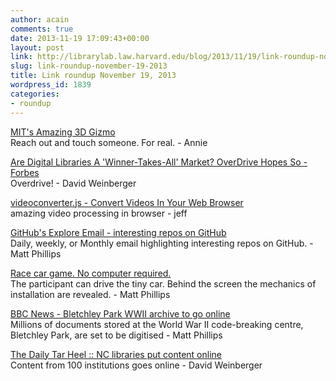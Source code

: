 ```yaml
---
author: acain
comments: true
date: 2013-11-19 17:09:43+00:00
layout: post
link: http://librarylab.law.harvard.edu/blog/2013/11/19/link-roundup-november-19-2013/
slug: link-roundup-november-19-2013
title: Link roundup November 19, 2013
wordpress_id: 1839
categories:
- roundup
---
```


[MIT's Amazing 3D Gizmo](http://mentalfloss.com/article/53664/mits-amazing-3d-gizmo)  
Reach out and touch someone.  For real. - Annie

[Are Digital Libraries A 'Winner-Takes-All' Market? OverDrive Hopes So - Forbes](http://www.forbes.com/sites/avaseave/2013/11/18/are-digital-libraries-a-winner-takes-all-market-overdrive-hopes-so/)  
Overdrive! - David Weinberger

[videoconverter.js - Convert Videos In Your Web Browser](http://bgrins.github.io/videoconverter.js/)  
amazing video processing in browser - jeff

[GitHub's Explore Email - interesting repos on GitHub](https://github.com/explore/subscribe)  
Daily, weekly, or Monthly email highlighting interesting repos on GitHub. - Matt Phillips

[Race car game. No computer required.](http://wearemedienkuenstler.com/auto.html)  
The participant can drive the tiny car. Behind the screen the mechanics of installation are revealed. - Matt Phillips

[BBC News - Bletchley Park WWII archive to go online](http://www.bbc.co.uk/news/10239623)  
Millions of documents stored at the World War II code-breaking centre, Bletchley Park, are set to be digitised - Matt Phillips

[The Daily Tar Heel :: NC libraries put content online](http://www.dailytarheel.com/article/2013/11/nc-libraries-put-content-online)  
Content from 100 institutions goes online - David Weinberger
